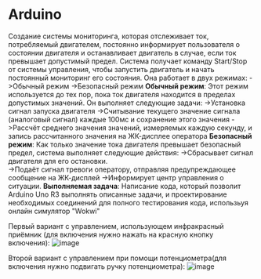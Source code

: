 # Arduino
Создание системы мониторинга, которая  отслеживает ток, потребляемый двигателем, постоянно информирует  пользователя о состоянии двигателя и останавливает двигатель в случае, если  ток превышает допустимый предел.
Система получает команду Start/Stop от системы управления, чтобы 
запустить двигатель и начать постоянный мониторинг его состояния. Она 
работает в двух режимах: 
  ->Обычный режим 
  ->Безопасный режим 
__Обычный режим__:
Этот режим используется до тех пор, пока ток двигателя находится в 
пределах допустимых значений. Он выполняет следующие задачи: 
  ->Установка сигнал запуска двигателя 
  ->Считывание текущего значение сигнала (аналоговый сигнал) каждые 
    100мс и сохранение этого значения 
  ->Рассчёт среднего значения значений, измеряемых каждую секунду, 
    и запись рассчитанного значения на ЖК-дисплее оператора 
__Безопасный режим__: 
Как только значение тока двигателя превышает безопасный предел, система 
выполняет следующие действия: 
  ->Сбрасывает сигнал двигателя для его остановки.  
  ->Подаёт сигнал тревоги оператору, отправляя предупреждающее 
    сообщение на ЖК-дисплей 
->Информирует центр управления о ситуации. 
__Выполняемая задача__: 
Написание кода, который позволит Arduino Uno R3 выполнять описанные 
задачи, и проектирование необходимых соединений для полного тестирования 
кода, использьуя онлайн симулятор "Wokwi"

Первый вариант с управлением, использующем инфракрасный приёмник (для включения нужно нажать на красную кнопку включения):
![image](https://github.com/user-attachments/assets/be829367-1266-4635-8d04-1db968bd6171)

Второй вариант с управлением при помощи потенциометра(для включения нужно подвигать ручку потенциометра):
![image](https://github.com/user-attachments/assets/8853f7b3-4d2e-416c-b972-c9049d151078)


